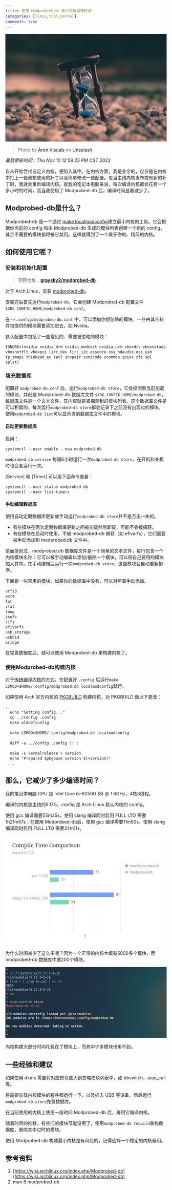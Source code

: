 ```yaml
---
title: 使用 Modprobed-db 减少内核编译时间
categories: [linux,tool,kernel]
comments: true
---
```


<a data-fancybox="modprobed-db" href="../assets/img/post/modprobed-db/image01.jpg"><img src="../assets/img/post/modprobed-db/image01.jpg"></a>

> Photo by <a href="https://unsplash.com/@aronvisuals?utm_source=unsplash&utm_medium=referral&utm_content=creditCopyText">Aron Visuals</a> on <a href="https://unsplash.com/?utm_source=unsplash&utm_medium=referral&utm_content=creditCopyText">Unsplash</a>

*最后更新时间：Thu Nov 10 12:59:25 PM CST 2022*

自从开始尝试自定义内核，便陷入其中。在内核方面，我是业余的，仅仅是在内核中打上一些我想使用的补丁以及简单修改一些配置。每当主线内核发布或有新的补丁时，我就会重新编译内核。就我的笔记本电脑来说，每次编译内核都会花费一个多小时的时间，而当我使用了  Modprobed-db 后，编译时间显著减少了。

## Modprobed-db是什么？

Modprobed-db 是一个通过 [make localmodconfig](https://www.kernel.org/doc/html/latest/admin-guide/README.html?highlight=localmodconfig#configuring-the-kernel)建立最小内核的工具。它会根据你当前的 config 和由 Modprobed-db 生成的模块列表创建一个新的 config，其余不需要的模块都将被它禁用。这样就得到了一个属于你的、精简的内核。

## 如何使用它呢？

### 安装和初始化配置

> 项目地址：**[graysky2/modprobed-db](https://github.com/graysky2/modprobed-db)**  

对于 Arch Linux，安装 [modprobed-db](https://aur.archlinux.org/packages/modprobed-db)。

安装完后首先运行`modprobed-db`，它会创建 Modprobed-db 配置文件 `$XDG_CONFIG_HOME/modprobed-db.conf`。

在 `~/.config/modprobed-db.conf` 中，可以添加你想忽略的模块。一些由其它软件包提供的模块需要添加进去，如 Nvidia。

默认配置中包括了一些常见的、需要被忽略的模块：

```
IGNORE=(nvidia nvidia_drm nvidia_modeset nvidia_uvm vboxdrv vboxnetadp vboxnetflt vboxpci lirc_dev lirc_i2c osscore oss_hdaudio oss_usb tp_smapi thinkpad_ec zavl znvpair zunicode zcommon zpios zfs spl splat)
```

### 填充数据库

配置好 `modprobed-db.conf` 后，运行`modprobed-db store`，它会探测到当前加载的模块，并创建 Modprobed-db 数据库文件 `$XDG_CONFIG_HOME/modprobed.db`，数据库文件是一个文本文件，其内容就是被探测到的模块列表。这个数据库文件是可以积累的，每次运行`modprobed-db store`都会记录下之前沒有出现过的模块。使用`modprobed-db list`可以显示当前数据库文件中的模块。

#### 自动更新数据库

启用：

```
systemctl --user enable --now modprobed-db
```

`modprobed-db.service` 每隔6小时运行一次`modprobed-db store`，在开机和关机时也会各运行一次。

[Service] 和 [Timer] 可以用下面命令查看：

```
systemctl --user status modprobed-db
systemctl --user list-timers
```

#### 手动编辑数据库

使用自动定期数据库更新或手动运行`modprobed-db store`并不是万无一失的。

- 有些模块在两次定期数据库更新之间被加载然后卸载，可能不会被捕获。
- 有些模块在启动时使用，不被 modprobed-db 捕获（如 efivarfs），它们需要被手动添加到 modprobed.db 文件中。

前面提到过，modprobed.db 数据库文件是一个简单的文本文件，每行包含一个内核模块名称：它可以被手动编辑以添加/删除一个模块，可以将自己要用的模块加入其中。在手动编辑后运行一次`modprobed-db store`，这些模块会自动重新排序。

下面是一些常用的模块，如果你的数据库中没有，可以对照着手动添加。

```
ntfs3
ext4
fat
vfat
loop
isofs
cifs
efivarfs
usb_storage
usbhid
bridge
```

在完善数据库后，就可以使用 Modprobed-db 来构建内核了。

### 使用Modprobed-db构建内核

对于[传统编译内核](https://wiki.archlinux.org/title/Kernel/Traditional_compilation)的方式，在配置好 `.config` 后运行`make LSMOD=$HOME/.config/modprobed.db localmodconfig`就行。

如果使用 Arch 官方内核的 [PKGBUILD](https://github.com/archlinux/svntogit-packages/blob/packages/linux/trunk/PKGBUILD) 构建内核，对 PKGBUILD 做以下更改：

```
...
  echo "Setting config..."
  cp ../config .config
  make olddefconfig
  
  make LSMOD=$HOME/.config/modprobed.db localmodconfig
  
  diff -u ../config .config || :

  make -s kernelrelease > version
  echo "Prepared $pkgbase version $(<version)"
 ...
```

## 那么，它减少了多少编译时间？

我的笔记本电脑 CPU 是 Intel Core i5-8250U (8) @ 1.6GHz，4核8线程。

编译的内核是主线的5.17.5，config 是 Arch Linux 默认内核的 config。

使用 gcc 编译需要55m35s，使用 clang 编译同时启用 FULL LTO 需要1h21m57s；在使用 Modprobed-db后，使用 gcc 编译需要11m50s，使用 clang 编译同时启用 FULL LTO 需要24m11s。

<a data-fancybox="modprobed-db" href="../assets/img/post/modprobed-db/image02.jpeg"><img src="../assets/img/post/modprobed-db/image02.jpeg"></a>

为什么时间减少了这么多呢？因为一个正常的内核大概有5000多个模块，而 modprobed-db 数据库中就200个模块。

<a data-fancybox="modprobed-db" href="../assets/img/post/modprobed-db/image03.png"><img src="../assets/img/post/modprobed-db/image03.png"></a>

内核构建大部分时间花费在了模块上，而其中许多模块也用不到。

## 一些经验和建议

如果使用 dkms 需要将对应模块放入到忽略模块列表中，如 bbswitch，acpi_call 等。

将需要加载内核模块的程序都运行一下，以及插入 USB 等设备，然后运行`modprobed-db store`完善数据库。

在当前使用的内核上使用一段时间 Modprobed-db 后，再用它编译内核。

随着时间的推移，有些旧的模块可能没用了，使用`modprobed-db rebuild`重构数据库，删除其中过时的模块。

使用 Modprobed-db 构建最小内核是有风险的，记得选择一个稳定的内核备用。

## 参考资料

1. [https://wiki.archlinux.org/index.php/Modprobed-db](https://wiki.archlinux.org/index.php/Modprobed-db)
1. man 8 modprobed-db
